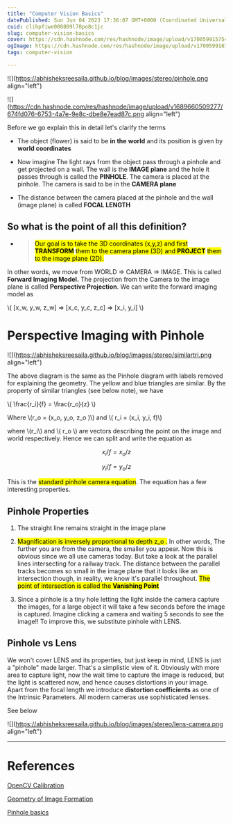 ```yaml
---
title: "Computer Vision Basics"
datePublished: Sun Jun 04 2023 17:36:07 GMT+0000 (Coordinated Universal Time)
cuid: clihpfiwe000809l78po8c1jc
slug: computer-vision-basics
cover: https://cdn.hashnode.com/res/hashnode/image/upload/v1700599157543/55187ba1-d373-4dfe-8ea7-7c9301e28a0e.png
ogImage: https://cdn.hashnode.com/res/hashnode/image/upload/v1700599167476/8c60d6ec-9072-477a-9f0d-d8537f89eb34.png
tags: computer-vision

---
```


![](https://abhisheksreesaila.github.io/blog/images/stereo/pinhole.png align="left")

![](https://cdn.hashnode.com/res/hashnode/image/upload/v1689660509277/674fd076-6753-4a7e-9e8c-dbe8e7ead87c.png align="left")

Before we go explain this in detail let's clarify the terms

* The object (flower) is said to be **in the** **world** and its position is given by **world coordinates**
    
* Now imagine The light rays from the object pass through a pinhole and get projected on a wall. The wall is the **IMAGE plane** and the hole it passes through is called the **PINHOLE**. The camera is placed at the pinhole. The camera is said to be in the **CAMERA plane**
    
* The distance between the camera placed at the pinhole and the wall (image plane) is called **FOCAL LENGTH**
    

## So what is the point of all this definition?

* > <mark>Our goal is to take the 3D coordinates (x,y,z) and first </mark> **<mark>TRANSFORM</mark>** <mark>them to the camera plane (3D) and </mark> **<mark>PROJECT</mark>** <mark>them to the image plane (2D).</mark>
    

In other words, we move from WORLD =&gt; CAMERA =&gt; IMAGE. This is called **Forward Imaging Model.** The projection from the Camera to the image plane is called **Perspective Projection**. We can write the forward imaging model as

\\( [x_w, y_w, z_w] => [x_c, y_c, z_c] => [x_i, y_i] \\)

# Perspective Imaging with Pinhole

![](https://abhisheksreesaila.github.io/blog/images/stereo/similartri.png align="left")

The above diagram is the same as the Pinhole diagram with labels removed for explaining the geometry. The yellow and blue triangles are similar. By the property of similar triangles (see below note), we have

\\(  \frac{r_i}{f} = \frac{r_o}{z} \\)

Where \\(r\_o = (x\_o, y\_o, z\_o )\\) and \\( r\_i = (x\_i, y\_i, f)\\)

where \\(r\_i\\) and \\(  r\_o \\) are vectors describing the point on the image and world respectively. Hence we can split and write the equation as

$$x_i/f = x_o/z$$

$$y_i/f = y_o/z$$

This is the <mark>standard pinhole camera equation</mark>. The equation has a few interesting properties.

## Pinhole Properties

1. The straight line remains straight in the image plane
    
2. <mark>Magnification is inversely proportional to depth <latex-inline-node data-content=" z_o ">z_o </latex-inline-node>.</mark> In other words, The further you are from the camera, the smaller you appear. Now this is obvious since we all use cameras today. But take a look at the parallel lines intersecting for a railway track. The distance between the parallel tracks becomes so small in the image plane that it looks like an intersection though, in reality, we know it's parallel throughout. <mark>The point of intersection is called the </mark> **<mark>Vanishing Point</mark>**
    
3. Since a pinhole is a tiny hole letting the light inside the camera capture the images, for a large object it will take a few seconds before the image is captured. Imagine clicking a camera and waiting 5 seconds to see the image!! To improve this, we substitute pinhole with LENS.
    

## Pinhole vs Lens

We won't cover LENS and its properties, but just keep in mind, LENS is just a "pinhole" made larger. That's a simplistic view of it. Obviously with more area to capture light, now the wait time to capture the image is reduced, but the light is scattered now, and hence causes distortions in your image. Apart from the focal length we introduce **distortion coefficients** as one of the Intrinsic Parameters. All modern cameras use sophisticated lenses.

See below

![](https://abhisheksreesaila.github.io/blog/images/stereo/lens-camera.png align="left")

---

# References

[OpenCV Calibration](https://docs.opencv.org/3.4.3/d9/d0c/group__calib3d.html)

[Geometry of Image Formation](https://learnopencv.com/camera-calibration-using-opencv/)

[Pinhole basics](https://www.youtube.com/watch?v=_EhY31MSbNM&t=194s)